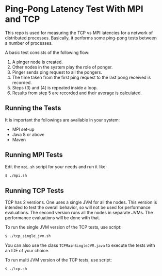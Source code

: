 # Ping-Pong Latency Test With MPI and TCP

This repo is used for measuring the TCP vs MPI latencies for 
a network of distributed processes. Basically, it performs some 
ping-pong tests between a number of processes.

A basic test consists of the following flow:
1. A pinger node is created.
2. Other nodes in the system play the role of ponger.
3. Pinger sends ping request to all the pongers.
4. The time taken from the first ping request to the last pong received is recorded.
5. Steps (3) and (4) is repeated inside a loop.
6. Results from step 5 are recorded and their average is calculated.

## Running the Tests

It is important the followings are available in your system:
* MPI set-up
* Java 8 or above
* Maven

## Running MPI Tests

Edit the `mpi.sh` script for your needs and run it like:
```bash
$ ./mpi.sh
```

## Running TCP Tests

TCP has 2 versions. One uses a single JVM for all the nodes. This
version is intended to test the overall behavior, so will not be
used for performance evaluations. The second version runs all the
nodes in separate JVMs. The performance evaluations will be done
with that.

To run the single JVM version of the TCP tests, use script:
```bash
$ ./tcp_single_jvm.sh
```
You can also use the class `TCPMainSingleJVM.java` to execute
the tests with an IDE of your choice.

To run multi JVM version of the TCP tests, use script:
```bash
$ ./tcp.sh
```